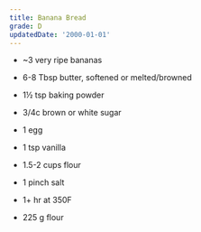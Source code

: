 ```yaml
---
title: Banana Bread
grade: D
updatedDate: '2000-01-01'
---
```

- ~3 very ripe bananas
- 6-8 Tbsp butter, softened or melted/browned
- 1½ tsp baking powder
- 3/4c brown or white sugar
- 1 egg
- 1 tsp vanilla
- 1.5-2 cups flour
- 1 pinch salt
- 1+ hr at 350F

- 225 g flour
